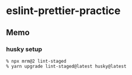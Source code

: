 # eslint-prettier-practice

## Memo

### husky setup
```shell
% npx mrm@2 lint-staged
% yarn upgrade lint-staged@latest husky@latest
```
